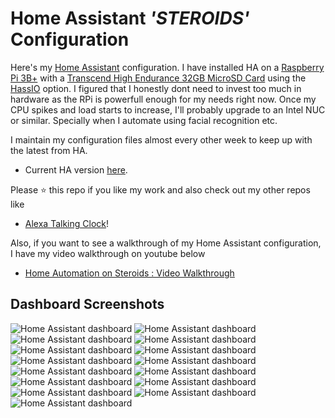 # Home Assistant ***'STEROIDS'*** Configuration

Here's my [Home Assistant](https://home-assistant.io/) configuration. I have installed HA on a [Raspberry Pi 3B+](https://www.amazon.com/dp/B07BDR5PDW) with a [Transcend High Endurance 32GB MicroSD Card](https://www.amazon.com/dp/B01BDKTQY6) using the [HassIO](https://www.home-assistant.io/hassio/) option. I figured that I honestly dont need to invest too much in hardware as the RPi is powerfull enough for my needs right now. Once my CPU spikes and load starts to increase, I'll probably upgrade to an Intel NUC or similar. Specially when I automate using facial recognition etc.

I maintain my configuration files almost every other week to keep up with the latest from HA. 
- Current HA version [here](.HA_VERSION).

Please :star: this repo if you like my work and also check out my other repos like 
- [Alexa Talking Clock](https://github.com/UbhiTS/ad-alexatalkingclock)!

Also, if you want to see a walkthrough of my Home Assistant configuration, I have my video walkthrough on youtube below
- [Home Automation on Steroids : Video Walkthrough](https://youtu.be/qqktLE9_45A)

## Dashboard Screenshots

<img src="https://ubhits.s3.amazonaws.com/ha_screens/hadash1.png" alt="Home Assistant dashboard" />
<img src="https://ubhits.s3.amazonaws.com/ha_screens/hadash2.png" alt="Home Assistant dashboard" />
<img src="https://ubhits.s3.amazonaws.com/ha_screens/hadash3.png" alt="Home Assistant dashboard" />
<img src="https://ubhits.s3.amazonaws.com/ha_screens/hadash4.png" alt="Home Assistant dashboard" />
<img src="https://ubhits.s3.amazonaws.com/ha_screens/hadash5.png" alt="Home Assistant dashboard" />
<img src="https://ubhits.s3.amazonaws.com/ha_screens/hadash6.png" alt="Home Assistant dashboard" />
<img src="https://ubhits.s3.amazonaws.com/ha_screens/hadash7.png" alt="Home Assistant dashboard" />
<img src="https://ubhits.s3.amazonaws.com/ha_screens/hadash8.png" alt="Home Assistant dashboard" />
<img src="https://ubhits.s3.amazonaws.com/ha_screens/hadash9.png" alt="Home Assistant dashboard" />
<img src="https://ubhits.s3.amazonaws.com/ha_screens/hadash10.png" alt="Home Assistant dashboard" />
<img src="https://ubhits.s3.amazonaws.com/ha_screens/hadash11.png" alt="Home Assistant dashboard" />
<img src="https://ubhits.s3.amazonaws.com/ha_screens/hadash12.png" alt="Home Assistant dashboard" />
<img src="https://ubhits.s3.amazonaws.com/ha_screens/hadash13.png" alt="Home Assistant dashboard" />
<img src="https://ubhits.s3.amazonaws.com/ha_screens/hadash14.png" alt="Home Assistant dashboard" />
<img src="https://ubhits.s3.amazonaws.com/ha_screens/hadash15.png" alt="Home Assistant dashboard" />
